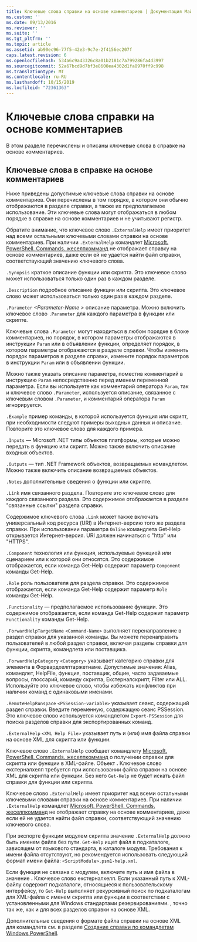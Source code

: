 ```yaml
---
title: Ключевые слова справки на основе комментариев | Документация Майкрософт
ms.custom: ''
ms.date: 09/13/2016
ms.reviewer: ''
ms.suite: ''
ms.tgt_pltfrm: ''
ms.topic: article
ms.assetid: ab90ec96-77f5-42e3-9c7e-2f4156ec207f
caps.latest.revision: 6
ms.openlocfilehash: 534a6c9a43326c8a01b2181c7a799286fa4d3997
ms.sourcegitcommit: 52a67bcd9d7bf3e8600ea4302d1fa8970ff9c998
ms.translationtype: MT
ms.contentlocale: ru-RU
ms.lasthandoff: 10/15/2019
ms.locfileid: "72361363"
---
```

# <a name="comment-based-help-keywords"></a>Ключевые слова справки на основе комментариев

В этом разделе перечислены и описаны ключевые слова в справке на основе комментариев.

## <a name="keywords-in-comment-based-help"></a>Ключевые слова в справке на основе комментариев

Ниже приведены допустимые ключевые слова справки на основе комментариев. Они перечислены в том порядке, в котором они обычно отображаются в разделе справки, а также их предполагаемое использование. Эти ключевые слова могут отображаться в любом порядке в справке на основе комментариев и не учитывают регистр.

Обратите внимание, что ключевое слово `.ExternalHelp` имеет приоритет над всеми остальными ключевыми словами справки на основе комментариев. При наличии `.ExternalHelp` командлет [Microsoft. PowerShell. Commands. жеселпкомманд](/dotnet/api/Microsoft.PowerShell.Commands.gethelpcommand) не отображает справку на основе комментариев, даже если ей не удается найти файл справки, соответствующий значению ключевого слова.

`.Synopsis` краткое описание функции или скрипта. Это ключевое слово может использоваться только один раз в каждом разделе.

`.Description` подробное описание функции или скрипта. Это ключевое слово может использоваться только один раз в каждом разделе.

`.Parameter` *\<Parameter-Name >* описание параметра. Можно включить ключевое слово `.Parameter` для каждого параметра в функции или скрипте.

Ключевые слова `.Parameter` могут находиться в любом порядке в блоке комментариев, но порядок, в котором параметры отображаются в инструкции `Param` или в объявлении функции, определяет порядок, в котором параметры отображаются в разделе справки. Чтобы изменить порядок параметров в разделе справки, измените порядок параметров в инструкции `Param` или в объявлении функции.

Можно также указать описание параметра, поместив комментарий в инструкцию `Param` непосредственно перед именем переменной параметра. Если вы используете как комментарий оператора `Param`, так и ключевое слово `.Parameter`, используется описание, связанное с ключевым словом `.Parameter`, и комментарий оператора `Param` игнорируется.

`.Example` пример команды, в которой используется функция или скрипт, при необходимости следуют примеры выходных данных и описание. Повторите это ключевое слово для каждого примера.

`.Inputs` — Microsoft .NET типы объектов платформы, которые можно передать в функцию или скрипт. Можно также включить описание входных объектов.

`.Outputs` — тип .NET Framework объектов, возвращаемых командлетом. Можно также включить описание возвращаемых объектов.

`.Notes` дополнительные сведения о функции или скрипте.

`.Link` имя связанного раздела. Повторите это ключевое слово для каждого связанного раздела. Это содержимое отображается в разделе "связанные ссылки" раздела справки.

Содержимое ключевого слова `.Link` может также включать универсальный код ресурса (URI) в Интернет-версию того же раздела справки. При использовании параметра `Online` командлета Get-Help открывается Интернет-версия. URI должен начинаться с "http" или "HTTPS".

`.Component` технология или функция, используемые функцией или сценарием или к которой они относятся. Это содержимое отображается, если команда Get-Help содержит параметр `Component` команды Get-Help.

`.Role` роль пользователя для раздела справки. Это содержимое отображается, если команда Get-Help содержит параметр `Role` команды Get-Help.

`.Functionality` — предполагаемое использование функции. Это содержимое отображается, если команда Get-Help содержит параметр `Functionality` команды Get-Help.

`.ForwardHelpTargetName` `<Command-Name>` выполняет перенаправление в раздел справки для указанной команды. Вы можете перенаправить пользователей в любой раздел справки, включая разделы справки для функции, скрипта, командлета или поставщика.

`.ForwardHelpCategory` `<Category>` указывает категорию справки для элемента в Форвардхелптаржетнаме. Допустимые значения: Alias, командлет, HelpFile, функция, поставщик, общие, часто задаваемые вопросы, глоссарий, команду скрипта, Екстерналскрипт, Filter или ALL. Используйте это ключевое слово, чтобы избежать конфликтов при наличии команд с одинаковыми именами.

`.RemoteHelpRunspace` `<PSSession-variable>` указывает сеанс, содержащий раздел справки. Введите переменную, содержащую сеанс PSSession. Это ключевое слово используется командлетом `Export-PSSession` для поиска разделов справки для экспортированных команд.

`.ExternalHelp` `<XML Help File>` указывает путь и (или) имя файла справки на основе XML для скрипта или функции.

Ключевое слово `.ExternalHelp` сообщает командлету [Microsoft. PowerShell. Commands. жеселпкомманд](/dotnet/api/Microsoft.PowerShell.Commands.gethelpcommand) о получении справки для скрипта или функции в XML-файле. Объект **.** Ключевое слово екстерналхелп требуется при использовании файла справки на основе XML для скрипта или функции. Без него `Get-Help` не будет искать файл справки для функции или скрипта.

Ключевое слово `.ExternalHelp` имеет приоритет над всеми остальными ключевыми словами справки на основе комментариев. При наличии `.ExternalHelp` командлет [Microsoft. PowerShell. Commands. жеселпкомманд](/dotnet/api/Microsoft.PowerShell.Commands.gethelpcommand) не отображает справку на основе комментариев, даже если ей не удается найти файл справки, соответствующий значению ключевого слова.

При экспорте функции модулем скрипта значение `.ExternalHelp` должно быть именем файла без пути. `Get-Help` ищет файл в подкаталоге, зависящем от языкового стандарта, в каталоге модуля. Требования к имени файла отсутствуют, но рекомендуется использовать следующий формат имени файла: `<ScriptModule>.psm1-help.xml`.

Если функция не связана с модулем, включите путь и имя файла в значение **.** Ключевое слово екстерналхелп. Если указанный путь к XML-файлу содержит подкаталоги, относящиеся к пользовательскому интерфейсу, то `Get-Help` выполняет рекурсивный поиск по подкаталогам для XML-файла с именем скрипта или функции в соответствии с установленными для Windows стандартами резервированиями. , точно так же, как и для всех разделов справки на основе XML.

Дополнительные сведения о формате файла справки на основе XML для командлета см. в разделе [Создание справки по командлетам Windows PowerShell](./writing-help-for-windows-powershell-cmdlets.md).